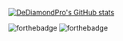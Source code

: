 [![DeDiamondPro's GitHub stats](https://github-readme-stats.vercel.app/api?username=DeDiamondPro&show_icons=true&theme=react&count_private=true&hide_border=true)](https://github.com/dediamondpro)

![forthebadge](https://forthebadge.com/images/badges/0-percent-optimized.svg)
![forthebadge](https://forthebadge.com/images/badges/not-a-bug-a-feature.svg)
